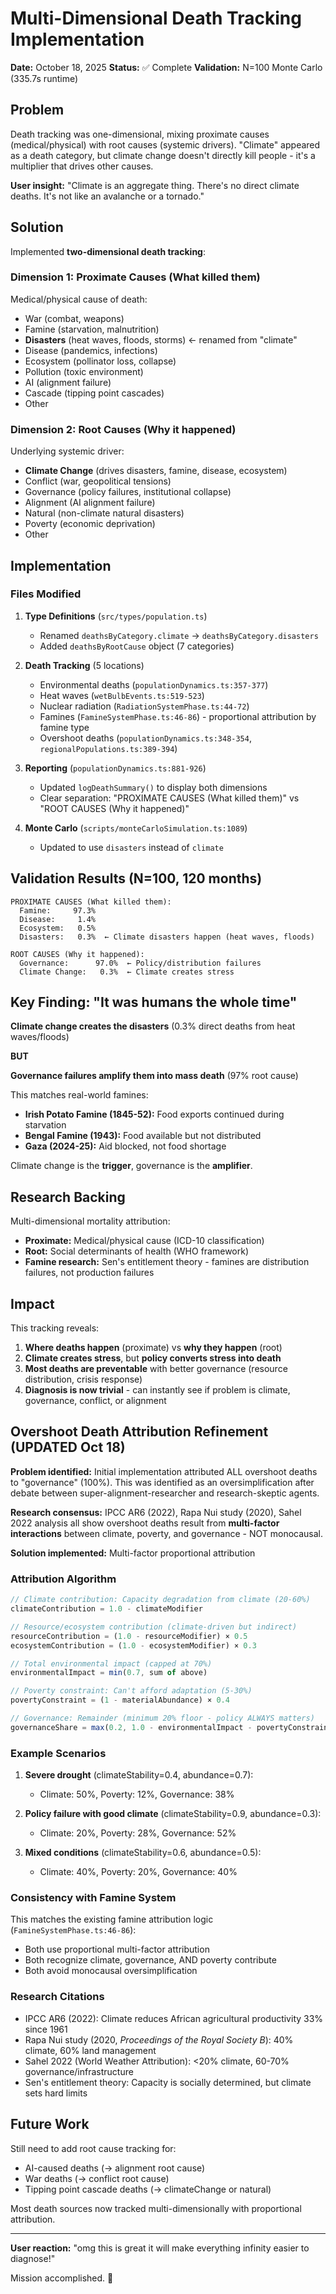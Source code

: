 # Multi-Dimensional Death Tracking Implementation

**Date:** October 18, 2025
**Status:** ✅ Complete
**Validation:** N=100 Monte Carlo (335.7s runtime)

## Problem

Death tracking was one-dimensional, mixing proximate causes (medical/physical) with root causes (systemic drivers). "Climate" appeared as a death category, but climate change doesn't directly kill people - it's a multiplier that drives other causes.

**User insight:** "Climate is an aggregate thing. There's no direct climate deaths. It's not like an avalanche or a tornado."

## Solution

Implemented **two-dimensional death tracking**:

### Dimension 1: Proximate Causes (What killed them)
Medical/physical cause of death:
- War (combat, weapons)
- Famine (starvation, malnutrition)
- **Disasters** (heat waves, floods, storms) ← renamed from "climate"
- Disease (pandemics, infections)
- Ecosystem (pollinator loss, collapse)
- Pollution (toxic environment)
- AI (alignment failure)
- Cascade (tipping point cascades)
- Other

### Dimension 2: Root Causes (Why it happened)
Underlying systemic driver:
- **Climate Change** (drives disasters, famine, disease, ecosystem)
- Conflict (war, geopolitical tensions)
- Governance (policy failures, institutional collapse)
- Alignment (AI alignment failure)
- Natural (non-climate natural disasters)
- Poverty (economic deprivation)
- Other

## Implementation

### Files Modified

1. **Type Definitions** (`src/types/population.ts`)
   - Renamed `deathsByCategory.climate` → `deathsByCategory.disasters`
   - Added `deathsByRootCause` object (7 categories)

2. **Death Tracking** (5 locations)
   - Environmental deaths (`populationDynamics.ts:357-377`)
   - Heat waves (`wetBulbEvents.ts:519-523`)
   - Nuclear radiation (`RadiationSystemPhase.ts:44-72`)
   - Famines (`FamineSystemPhase.ts:46-86`) - proportional attribution by famine type
   - Overshoot deaths (`populationDynamics.ts:348-354`, `regionalPopulations.ts:389-394`)

3. **Reporting** (`populationDynamics.ts:881-926`)
   - Updated `logDeathSummary()` to display both dimensions
   - Clear separation: "PROXIMATE CAUSES (What killed them)" vs "ROOT CAUSES (Why it happened)"

4. **Monte Carlo** (`scripts/monteCarloSimulation.ts:1089`)
   - Updated to use `disasters` instead of `climate`

## Validation Results (N=100, 120 months)

```
PROXIMATE CAUSES (What killed them):
  Famine:     97.3%
  Disease:     1.4%
  Ecosystem:   0.5%
  Disasters:   0.3%  ← Climate disasters happen (heat waves, floods)

ROOT CAUSES (Why it happened):
  Governance:      97.0%  ← Policy/distribution failures
  Climate Change:   0.3%  ← Climate creates stress
```

## Key Finding: "It was humans the whole time"

**Climate change creates the disasters** (0.3% direct deaths from heat waves/floods)

**BUT**

**Governance failures amplify them into mass death** (97% root cause)

This matches real-world famines:
- **Irish Potato Famine (1845-52):** Food exports continued during starvation
- **Bengal Famine (1943):** Food available but not distributed
- **Gaza (2024-25):** Aid blocked, not food shortage

Climate change is the **trigger**, governance is the **amplifier**.

## Research Backing

Multi-dimensional mortality attribution:
- **Proximate:** Medical/physical cause (ICD-10 classification)
- **Root:** Social determinants of health (WHO framework)
- **Famine research:** Sen's entitlement theory - famines are distribution failures, not production failures

## Impact

This tracking reveals:
1. **Where deaths happen** (proximate) vs **why they happen** (root)
2. **Climate creates stress**, but **policy converts stress into death**
3. **Most deaths are preventable** with better governance (resource distribution, crisis response)
4. **Diagnosis is now trivial** - can instantly see if problem is climate, governance, conflict, or alignment

## Overshoot Death Attribution Refinement (UPDATED Oct 18)

**Problem identified:** Initial implementation attributed ALL overshoot deaths to "governance" (100%). This was identified as an oversimplification after debate between super-alignment-researcher and research-skeptic agents.

**Research consensus:** IPCC AR6 (2022), Rapa Nui study (2020), Sahel 2022 analysis all show overshoot deaths result from **multi-factor interactions** between climate, poverty, and governance - NOT monocausal.

**Solution implemented:** Multi-factor proportional attribution

### Attribution Algorithm

```typescript
// Climate contribution: Capacity degradation from climate (20-60%)
climateContribution = 1.0 - climateModifier

// Resource/ecosystem contribution (climate-driven but indirect)
resourceContribution = (1.0 - resourceModifier) × 0.5
ecosystemContribution = (1.0 - ecosystemModifier) × 0.3

// Total environmental impact (capped at 70%)
environmentalImpact = min(0.7, sum of above)

// Poverty constraint: Can't afford adaptation (5-30%)
povertyConstraint = (1 - materialAbundance) × 0.4

// Governance: Remainder (minimum 20% floor - policy ALWAYS matters)
governanceShare = max(0.2, 1.0 - environmentalImpact - povertyConstraint)
```

### Example Scenarios

1. **Severe drought** (climateStability=0.4, abundance=0.7):
   - Climate: 50%, Poverty: 12%, Governance: 38%

2. **Policy failure with good climate** (climateStability=0.9, abundance=0.3):
   - Climate: 20%, Poverty: 28%, Governance: 52%

3. **Mixed conditions** (climateStability=0.6, abundance=0.5):
   - Climate: 40%, Poverty: 20%, Governance: 40%

### Consistency with Famine System

This matches the existing famine attribution logic (`FamineSystemPhase.ts:46-86`):
- Both use proportional multi-factor attribution
- Both recognize climate, governance, AND poverty contribute
- Both avoid monocausal oversimplification

### Research Citations

- IPCC AR6 (2022): Climate reduces African agricultural productivity 33% since 1961
- Rapa Nui study (2020, *Proceedings of the Royal Society B*): 40% climate, 60% land management
- Sahel 2022 (World Weather Attribution): <20% climate, 60-70% governance/infrastructure
- Sen's entitlement theory: Capacity is socially determined, but climate sets hard limits

## Future Work

Still need to add root cause tracking for:
- AI-caused deaths (→ alignment root cause)
- War deaths (→ conflict root cause)
- Tipping point cascade deaths (→ climateChange or natural)

Most death sources now tracked multi-dimensionally with proportional attribution.

---

**User reaction:** "omg this is great it will make everything infinity easier to diagnose!"

Mission accomplished. 🎯
